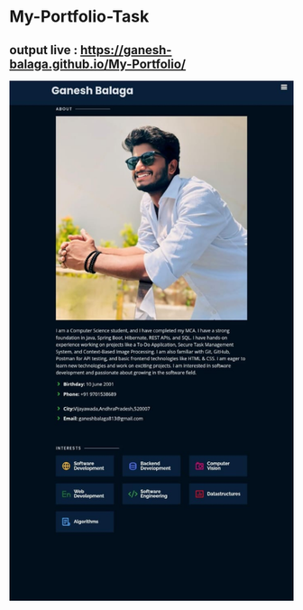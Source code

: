 # My-Portfolio-Task

## output live : https://ganesh-balaga.github.io/My-Portfolio/

![image alt](https://github.com/Ganesh-Balaga/My-Portfolio/blob/main/output.jpg)
